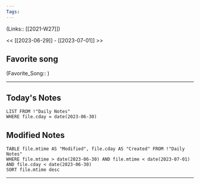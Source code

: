 ```yaml
---
Tags:
---
```

(Links:: [[2021-W27]])

<< [[2023-06-29]] - [[2023-07-01]] >>
## Favorite song
(Favorite_Song:: )

___
## Today's Notes
```dataview
LIST FROM !"Daily Notes"
WHERE file.cday = date(2023-06-30)
```
## Modified Notes
```dataview
TABLE file.mtime AS "Modified", file.cday AS "Created" FROM !"Daily Notes" 
WHERE file.mtime > date(2023-06-30) AND file.mtime < date(2023-07-01) AND file.cday < date(2023-06-30)
SORT file.mtime desc
```
___
